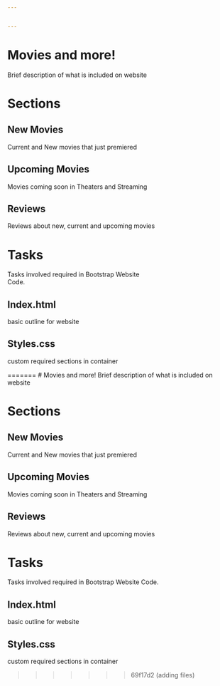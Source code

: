 ```yaml
---


---
```


<h1 id="movies-and-more">Movies and more!</h1>
<p>Brief description of what is included on website</p>
<h1 id="sections">Sections</h1>
<h2 id="new-movies">New Movies</h2>
<p>Current and New movies that just premiered</p>
<h2 id="upcoming-movies">Upcoming Movies</h2>
<p>Movies coming soon in Theaters and Streaming</p>
<h2 id="reviews">Reviews</h2>
<p>Reviews about new, current and upcoming movies</p>
<h1 id="tasks">Tasks</h1>
<p>Tasks involved required in Bootstrap Website<br>
Code.</p>
<h2 id="index.html">Index.html</h2>
<p>basic outline for website</p>
<h2 id="styles.css">Styles.css</h2>
<p>custom required sections in container</p>
=======
# Movies and more!
Brief description of what is included on website


# Sections

## New Movies

Current and New movies that just premiered

## Upcoming Movies
Movies coming soon in Theaters and Streaming

## Reviews

Reviews about new, current and upcoming movies


# Tasks
Tasks involved required in Bootstrap Website 
Code.

## Index.html
basic outline for website


## Styles.css
custom required sections in container

>>>>>>> 69f17d2 (adding files)

